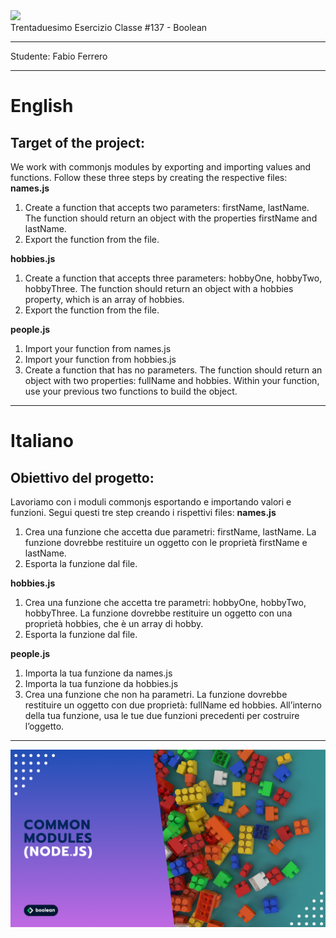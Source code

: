 <img src="https://lwfiles.mycourse.app/6368e5089f20781a7e4f1805-public/2c162927114072f9ebbf04043a593fb9.png" width="200">
<br>
Trentaduesimo Esercizio Classe #137 - Boolean

---

Studente: Fabio Ferrero

---
# English

## Target of the project:
We work with commonjs modules by exporting and importing values and functions. Follow these three steps by creating the respective files:
**names.js**
1. Create a function that accepts two parameters: firstName, lastName. The function should return an object with the properties firstName and lastName.
2. Export the function from the file.

**hobbies.js**
1. Create a function that accepts three parameters: hobbyOne, hobbyTwo, hobbyThree. The function should return an object with a hobbies property, which is an array of hobbies.
2. Export the function from the file.

**people.js**
1. Import your function from names.js
2. Import your function from hobbies.js
3. Create a function that has no parameters. The function should return an object with two properties: fullName and hobbies. Within your function, use your previous two functions to build the object.

---
# Italiano

## Obiettivo del progetto:
Lavoriamo con i moduli commonjs esportando e importando valori e funzioni. Segui questi tre step creando i rispettivi files:
**names.js**
1. Crea una funzione che accetta due parametri: firstName, lastName. La funzione dovrebbe restituire un oggetto con le proprietà firstName e lastName.
2. Esporta la funzione dal file.

**hobbies.js**
1. Crea una funzione che accetta tre parametri: hobbyOne, hobbyTwo, hobbyThree. La funzione dovrebbe restituire un oggetto con una proprietà hobbies, che è un array di hobby.
2. Esporta la funzione dal file.

**people.js**
1. Importa la tua funzione da names.js
2. Importa la tua funzione da hobbies.js
3. Crea una funzione che non ha parametri. La funzione dovrebbe restituire un oggetto con due proprietà: fullName ed hobbies. All’interno della tua funzione, usa le tue due funzioni precedenti per costruire l’oggetto.

---

<img src="./cover.png">